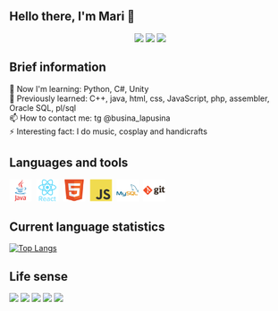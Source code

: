 ## Hello there, I'm Mari 👋
<div class="header" align="center">
  <img src="https://i.giphy.com/media/v1.Y2lkPTc5MGI3NjExbTRvcm9sc29mMmo1c293cXMwdW44dWNpZmNtZTZjd2c2cGoxdGY2MiZlcD12MV9pbnRlcm5hbF9naWZfYnlfaWQmY3Q9Zw/lJNoBCvQYp7nq/giphy.gif" height="150"/>
  <img src="https://i.giphy.com/media/v1.Y2lkPTc5MGI3NjExZWJ1NmkyY2NrOWJqZHZjbmluNGZwamlrMWJ1YXUxYWJhNG56MWsxcCZlcD12MV9pbnRlcm5hbF9naWZfYnlfaWQmY3Q9Zw/gwjociZExlDqAJWXgO/giphy.gif" height="150"/>
  <img src="sticker.gif" height="150"/>
</div>

## Brief information
🌱 Now I'm learning: Python, C#, Unity <br>
🌳 Previously learned: C++, java, html, css, JavaScript, php, assembler, Oracle SQL, pl/sql<br>
📫 How to contact me: tg @busina_lapusina<br>
⚡ Interesting fact: I do music, cosplay and handicrafts<br>

## Languages ​​and tools
<div>
  <img src="https://github.com/devicons/devicon/blob/master/icons/java/java-original-wordmark.svg" title="Java" alt="Java" width="40" height="40"/>&nbsp;
  <img src="https://github.com/devicons/devicon/blob/master/icons/react/react-original-wordmark.svg" title="React" alt="React" width="40" height="40"/>&nbsp;
  <img src="https://github.com/devicons/devicon/blob/master/icons/html5/html5-original.svg" title="HTML5" alt="HTML" width="40" height="40"/>&nbsp;
  <img src="https://github.com/devicons/devicon/blob/master/icons/javascript/javascript-original.svg" title="JavaScript" alt="JavaScript" width="40" height="40"/>&nbsp;
  <img src="https://github.com/devicons/devicon/blob/master/icons/mysql/mysql-original-wordmark.svg" title="MySQL"  alt="MySQL" width="40" height="40"/>&nbsp;
  <img src="https://github.com/devicons/devicon/blob/master/icons/git/git-original-wordmark.svg" title="Git" **alt="Git" width="40" height="40"/>
</div>

## Current language statistics
[![Top Langs](https://github-readme-stats.vercel.app/api/top-langs/?username=ShadrinaM&layout=compact)](https://github.com/anuraghazra/github-readme-stats)

## Life sense
<div align="left">
  <img src="https://i.giphy.com/media/v1.Y2lkPTc5MGI3NjExN2Zqc2F6ZGRqMWE3MGk2Y2dka2NnanNwd25pNDYwdWRxMGtzdmpmNSZlcD12MV9pbnRlcm5hbF9naWZfYnlfaWQmY3Q9Zw/lH2kOVYTNZnXqymU7u/giphy.gif" height="150"/>
  <img src="https://i.giphy.com/media/v1.Y2lkPTc5MGI3NjExdDBnNTJxaGs5azY0ZWUydG42a3ZydXllNjdkbTYwNzdtNXJiYTZtZCZlcD12MV9pbnRlcm5hbF9naWZfYnlfaWQmY3Q9Zw/w1iBPJKwPnGww/giphy.gif" height="150"/>
  <img src="https://i.giphy.com/media/v1.Y2lkPTc5MGI3NjExMnlreWlhNXA3Mml0Zmp5ejM4enBiM2IyaWdodXd3MmQwZWtqbmQ0YSZlcD12MV9pbnRlcm5hbF9naWZfYnlfaWQmY3Q9cw/Pjoz21be1luBPEAHHh/giphy.gif" height="150"/>
  <img src="https://i.giphy.com/media/v1.Y2lkPTc5MGI3NjExaTZtemJlMXVpYnJyZzZhdGsybzcwMnk5cWgxYjB6N3EyMTlmMzRheSZlcD12MV9pbnRlcm5hbF9naWZfYnlfaWQmY3Q9Zw/uWcNWtfqzySDYqkORw/giphy.gif" height="150"/>
  <img src="https://i.giphy.com/media/v1.Y2lkPTc5MGI3NjExOGppaXN4aXdtcmt0eTM3Z21xZmJwM2E5eHplOWphbHV3cXN2b25qYSZlcD12MV9pbnRlcm5hbF9naWZfYnlfaWQmY3Q9Zw/3o7bul4bNw60uhhQyI/giphy.gif" height="150"/>
  <img src="" height="150"/>

</div>
  
